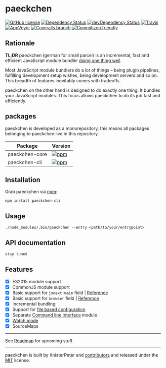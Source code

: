 # paeckchen

[![GitHub license](https://img.shields.io/github/license/KnisterPeter/paeckchen.svg)]()
[![Dependency Status](https://david-dm.org/KnisterPeter/paeckchen.svg)](https://david-dm.org/KnisterPeter/paeckchen)
[![devDependency Status](https://david-dm.org/KnisterPeter/paeckchen/dev-status.svg)](https://david-dm.org/KnisterPeter/paeckchen#info=devDependencies)
[![Travis](https://img.shields.io/travis/KnisterPeter/paeckchen.svg)](https://travis-ci.org/KnisterPeter/paeckchen)
[![AppVeyor](https://ci.appveyor.com/api/projects/status/xql350i942kryjqn/branch/master?svg=true)](https://ci.appveyor.com/project/KnisterPeter/paeckchen/branch/master)
[![Coveralls branch](https://img.shields.io/coveralls/KnisterPeter/paeckchen/master.svg)](https://coveralls.io/github/KnisterPeter/paeckchen)
[![Commitizen friendly](https://img.shields.io/badge/commitizen-friendly-brightgreen.svg)](http://commitizen.github.io/cz-cli/)

## Rationale

**TL;DR** paeckchen (german for small parcel) is an incremental, fast and efficient JavaScript module bundler
[doing one thing well](https://en.wikipedia.org/wiki/Unix_philosophy#Do_One_Thing_and_Do_It_Well).

Most JavaScript module bundlers do a lot of things – being plugin pipelines, fulfilling development setup wishes, being
development servers and so on. This breadth of features inevitably comes with tradeoffs.

paeckchen on the other hand is designed to do exactly one thing: It bundles your JavaScript modules. This focus allows
paeckchen to do its job fast and efficiently.

## packages

paeckchen is developed as a monorepository, this means all packages belonging to paeckchen live in this repository.

| Package | Version |
|---------|---------|
| paeckchen-core | [![npm](https://img.shields.io/npm/v/paeckchen-core.svg)](https://www.npmjs.com/package/paeckchen-core) |
| paeckchen-cli | [![npm](https://img.shields.io/npm/v/paeckchen-cli.svg)](https://www.npmjs.com/package/paeckchen-cli) |

## Installation

Grab paeckchen via [npm](https://www.npmjs.com/package/paeckchen):

```shell
npm install paeckchen-cli
```

## Usage

```shell
./node_modules/.bin/paeckchen --entry <path/to/your/entrypoint>
```

## API documentation

```javascript
stay tuned
```

## Features

* [x] ES2015 module support
* [x] CommonJS module support
* [x] Basic support for `jsnext:main` field | [Reference](https://github.com/rollup/rollup/wiki/jsnext:main)
* [x] Basic support for `browser` field | [Reference](https://github.com/defunctzombie/package-browser-field-spec)
* [x] Incremental bundling
* [X] Support for [file based configuration](https://github.com/KnisterPeter/paeckchen/issues/29)
* [X] Separate [Command line interface](https://github.com/KnisterPeter/paeckchen/issues/41) module
* [X] [Watch mode](https://github.com/KnisterPeter/paeckchen/issues/27)
* [X] SourceMaps

---

See [Roadmap](https://github.com/KnisterPeter/paeckchen/milestones) for upcoming stuff.

---
paeckchen is built by KnisterPeter and [contributors](https://github.com/KnisterPeter/paeckchen/graphs/contributors)
and released under the [MIT](./LICENSE) license.
